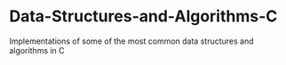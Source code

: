 # Data-Structures-and-Algorithms-C

Implementations of some of the most common data structures and algorithms in C
